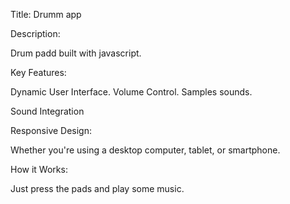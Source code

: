 Title: Drumm app

Description:

Drum padd built with javascript.

Key Features:

Dynamic User Interface.
Volume Control.
Samples sounds.

Sound Integration

Responsive Design:

Whether you're using a desktop computer, tablet, or smartphone.

How it Works:

Just press the pads and play some music.
